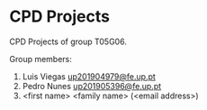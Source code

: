 # CPD Projects

CPD Projects of group T05G06.

Group members:

1. Luis Viegas up201904979@fe.up.pt
2. Pedro Nunes up201905396@fe.up.pt
3. &lt;first name&gt; &lt;family name&gt; (&lt;email address&gt;)
